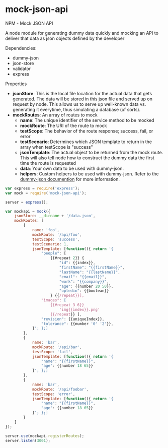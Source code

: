# mock-json-api

NPM - Mock JSON API

A node module for generating dummy data quickly and mocking an API to deliver that data as json objects defined by the developer

Dependencies:
- dummy-json
- json-store
- validator
- express

Properties
- **jsonStore**: This is the local file location for the actual data that gets generated.  The data will be stored in this json file and served up on request by node.  This allows us to serve up well-known data vs. generating it everytime, thus simulating a database (of sorts).
- **mockRoutes**: An array of routes to mock
    - **name**: The unique identifier of the service method to be mocked
    - **mockRoute**: The URl of the route to mock
    - **testScope**: The behavior of the route response; success, fail, or error
    - **testScenario**: Determines which JSON template to return in the array when testScope is "success"
    - **jsonTemplate**: The actual object to be returned from the mock route.  This will also tell node how to construct the dummy data the first time the route is requested
	- **data**: Your own data to be used with dummy-json.
	- **helpers**: Custom helpers to be used with dummy-json. Refer to the [dummy-json documention](https://github.com/webroo/dummy-json) for more information.

```javascript
var express = require('express');
var mock = require('mock-json-api');

server = express();

var mockapi = mock({
    jsonStore: __dirname + '/data.json',
    mockRoutes: [
        {
            name: 'foo',
            mockRoute: '/api/foo',
            testScope: 'success',
            testScenario: 1,
            jsonTemplate: [function(){ return '{
                "people": [
                    {{#repeat 2}} {
                        "id": {{index}},
                        "firstName": "{{firstName}}",
                        "lastName": "{{lastName}}",
                        "email": "{{email}}",
                        "work": "{{company}}",
                        "age": {{number 20 50}},
                        "optedin": {{boolean}}
                    } {{/repeat}}],
                "images": [
                    {{#repeat 3 6}}
                        'img{{index}}.png'
                    {{/repeat}} ],
                "revision": {{uniqueIndex}},
                "tolerance": {{number '0' '2'}},
            }'; };]
        },
        {
            name: 'bar',
            mockRoute: '/api/bar',
            testScope: 'fail',
            jsonTemplate: [function(){ return '{
                "name": "{{firstName}}",
                "age": {{number 18 65}}
            }'; };]
        },
        {
            name: 'bar',
            mockRoute: '/api/foobar',
            testScope: 'error',
            jsonTemplate: [function(){ return '{
                "name": "{{firstName}}",
                "age": {{number 18 65}}
            }'; };]
        }
    ]
});

server.use(mockapi.registerRoutes);
server.listen(3001);
```
